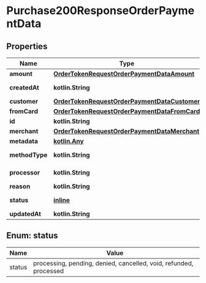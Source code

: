 
# Purchase200ResponseOrderPaymentData

## Properties
Name | Type | Description | Notes
------------ | ------------- | ------------- | -------------
**amount** | [**OrderTokenRequestOrderPaymentDataAmount**](OrderTokenRequestOrderPaymentDataAmount.md) |  |  [optional]
**createdAt** | **kotlin.String** | Fecha de creación |  [optional]
**customer** | [**OrderTokenRequestOrderPaymentDataCustomer**](OrderTokenRequestOrderPaymentDataCustomer.md) |  |  [optional]
**fromCard** | [**OrderTokenRequestOrderPaymentDataFromCard**](OrderTokenRequestOrderPaymentDataFromCard.md) |  |  [optional]
**id** | **kotlin.String** |  |  [optional]
**merchant** | [**OrderTokenRequestOrderPaymentDataMerchant**](OrderTokenRequestOrderPaymentDataMerchant.md) |  |  [optional]
**metadata** | [**kotlin.Any**](.md) |  |  [optional]
**methodType** | **kotlin.String** | Método de pago |  [optional]
**processor** | **kotlin.String** | Procesador de pago |  [optional]
**reason** | **kotlin.String** |  |  [optional]
**status** | [**inline**](#Status) | Estado del pago |  [optional]
**updatedAt** | **kotlin.String** |  |  [optional]


<a id="Status"></a>
## Enum: status
Name | Value
---- | -----
status | processing, pending, denied, cancelled, void, refunded, processed



